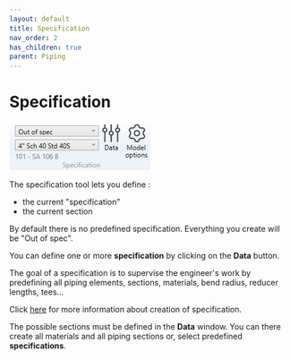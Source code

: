 ```yaml
---
layout: default
title: Specification
nav_order: 2
has_children: true
parent: Piping
---
```


# Specification

![Image](../../Images/Design4.jpg)

The specification tool lets you define :

- the current "specification"
- the current section

By default there is no predefined specification. Everything you create will be "Out of spec".

You can define one or more **specification** by clicking on the **Data** button.

The goal of a specification is to supervise the engineer's work by predefining all piping elements, sections, materials, bend radius, reducer lengths, tees...

Click [here](https://documentation.metapiping.com/Settings/Specifications.html) for more information about creation of specification.

The possible sections must be defined in the **Data** window. You can there create all materials and all piping sections or, select predefined **specifications**.